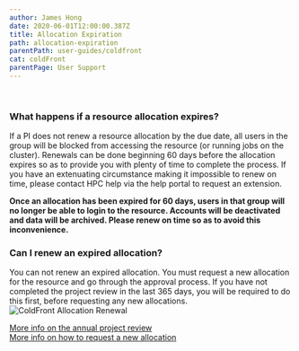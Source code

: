 ```yaml
---
author: James Hong
date: 2020-06-01T12:00:00.387Z
title: Allocation Expiration
path: allocation-expiration
parentPath: user-guides/coldfront
cat: coldFront
parentPage: User Support
---
```


&nbsp;
### What happens if a resource allocation expires?

If a PI does not renew a resource allocation by the due date, all users in the group will be blocked from accessing the resource (or running jobs on the cluster).  Renewals can be done beginning 60 days before the allocation expires so as to provide you with plenty of time to complete the process.  If you have an extenuating circumstance making it impossible to renew on time, please contact HPC help via the help portal to request an extension.

**Once an allocation has been expired for 60 days, users in that group will no longer be able to login to the resource.  Accounts will be deactivated and data will be archived.  Please renew on time so as to avoid this inconvenience.**
&nbsp;
&nbsp;
### Can I renew an expired allocation?

You can not renew an expired allocation.  You must request a new allocation for the resource and go through the approval process.  If you have not completed the project review in the last 365 days, you will be required to do this first, before requesting any new allocations.  
![ColdFront Allocation Renewal](images/coldfront_allocation_expires.png)

[More info on the annual project review](yearly-project-renewal)  
[More info on how to request a new allocation](request-new-allocation)
